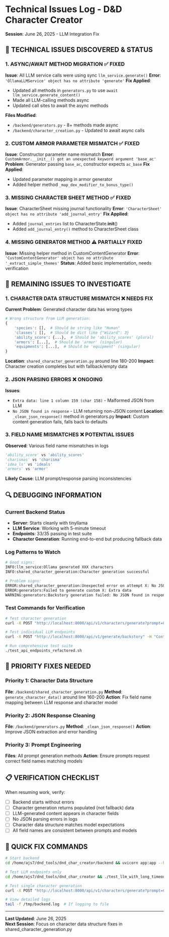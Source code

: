 # Technical Issues Log - D&D Character Creator
**Session**: June 26, 2025 - LLM Integration Fix

## 🔧 TECHNICAL ISSUES DISCOVERED & STATUS

### 1. ASYNC/AWAIT METHOD MIGRATION ✅ FIXED
**Issue**: All LLM service calls were using sync `llm_service.generate()` 
**Error**: `'OllamaLLMService' object has no attribute 'generate'`
**Fix Applied**: 
- Updated all methods in `generators.py` to use `await llm_service.generate_content()`
- Made all LLM-calling methods async
- Updated call sites to await the async methods

**Files Modified**:
- `/backend/generators.py` - 8+ methods made async
- `/backend/character_creation.py` - Updated to await async calls

### 2. CUSTOM ARMOR PARAMETER MISMATCH ✅ FIXED
**Issue**: Constructor parameter name mismatch
**Error**: `CustomArmor.__init__() got an unexpected keyword argument 'base_ac'`
**Problem**: Generator passing `base_ac`, constructor expects `ac_base`
**Fix Applied**: 
- Updated parameter mapping in armor generator
- Added helper method `_map_dex_modifier_to_bonus_type()`

### 3. MISSING CHARACTER SHEET METHOD ✅ FIXED
**Issue**: CharacterSheet missing journal functionality
**Error**: `'CharacterSheet' object has no attribute 'add_journal_entry'`
**Fix Applied**:
- Added `journal_entries` list to CharacterState.__init__()
- Added `add_journal_entry()` method to CharacterSheet class

### 4. MISSING GENERATOR METHOD ⚠️ PARTIALLY FIXED
**Issue**: Missing helper method in CustomContentGenerator
**Error**: `'CustomContentGenerator' object has no attribute '_extract_simple_themes'`
**Status**: Added basic implementation, needs verification

## 🚫 REMAINING ISSUES TO INVESTIGATE

### 1. CHARACTER DATA STRUCTURE MISMATCH ❌ NEEDS FIX
**Current Problem**: Generated character data has wrong types
```python
# Wrong structure from LLM generation:
{
    'species': [],  # Should be string like "Human"
    'classes': [],  # Should be dict like {"Wizard": 3}
    'ability_score': {...},  # Should be 'ability_scores' (plural)
    'armors': [...],  # Should be 'armor' (singular)
    'equipments': [...],  # Should be 'equipment' (singular)
}
```
**Location**: `shared_character_generation.py` around line 180-200
**Impact**: Character creation completes but with fallback/empty data

### 2. JSON PARSING ERRORS ❌ ONGOING
**Issues**:
- `Extra data: line 1 column 159 (char 158)` - Malformed JSON from LLM
- `No JSON found in response` - LLM returning non-JSON content
**Location**: `_clean_json_response()` method in generators.py
**Impact**: Custom content generation fails, falls back to defaults

### 3. FIELD NAME MISMATCHES ❌ POTENTIAL ISSUES
**Observed**: Various field name mismatches in logs
```python
'ability_score' vs 'ability_scores'
'charismas' vs 'charisma' 
'idea_ls' vs 'ideals'
'armors' vs 'armor'
```
**Likely Cause**: LLM prompt/response parsing inconsistencies

## 🔍 DEBUGGING INFORMATION

### Current Backend Status
- **Server**: Starts cleanly with tinyllama
- **LLM Service**: Working with 5-minute timeout
- **Endpoints**: 33/35 passing in test suite
- **Character Generation**: Running end-to-end but producing fallback data

### Log Patterns to Watch
```bash
# Good signs:
INFO:llm_service:Ollama generated XXX characters
INFO:shared_character_generation:Character generation successful

# Problem signs:
ERROR:shared_character_generation:Unexpected error on attempt X: No JSON found in response
ERROR:generators:Failed to generate custom X: Extra data
WARNING:generators:Backstory generation failed: No JSON found in response
```

### Test Commands for Verification
```bash
# Test character generation
curl -X POST "http://localhost:8000/api/v1/characters/generate?prompt=Create%20a%20wise%20wizard" --max-time 300

# Test individual LLM endpoints
curl -X POST "http://localhost:8000/api/v1/generate/backstory" -H "Content-Type: application/json" -d '{"character_concept": "wise wizard"}' --max-time 300

# Run comprehensive test suite
./test_api_endpoints_refactored.sh
```

## 🎯 PRIORITY FIXES NEEDED

### Priority 1: Character Data Structure
**File**: `/backend/shared_character_generation.py`
**Method**: `generate_character_data()` around line 160-200
**Action**: Fix field name mapping between LLM response and character model

### Priority 2: JSON Response Cleaning
**File**: `/backend/generators.py`
**Method**: `_clean_json_response()`
**Action**: Improve JSON extraction and error handling

### Priority 3: Prompt Engineering
**Files**: All prompt generation methods
**Action**: Ensure prompts request correct field names matching models

## 📋 VERIFICATION CHECKLIST

When resuming work, verify:
- [ ] Backend starts without errors
- [ ] Character generation returns populated (not fallback) data
- [ ] LLM-generated content appears in character fields
- [ ] No JSON parsing errors in logs
- [ ] Character data structure matches model expectations
- [ ] All field names are consistent between prompts and models

## 🔧 QUICK FIX COMMANDS

```bash
# Start backend
cd /home/ajs7/dnd_tools/dnd_char_creator/backend && uvicorn app:app --host 0.0.0.0 --port 8000 --reload

# Test LLM endpoints only
cd /home/ajs7/dnd_tools/dnd_char_creator && ./test_llm_with_long_timeout.sh

# Test single character generation
curl -X POST "http://localhost:8000/api/v1/characters/generate?prompt=Create%20a%20wise%20wizard%20character" --max-time 300 | jq .

# View detailed logs
tail -f /tmp/backend.log  # If logging to file
```

---
**Last Updated**: June 26, 2025  
**Next Session**: Focus on character data structure fixes in shared_character_generation.py
